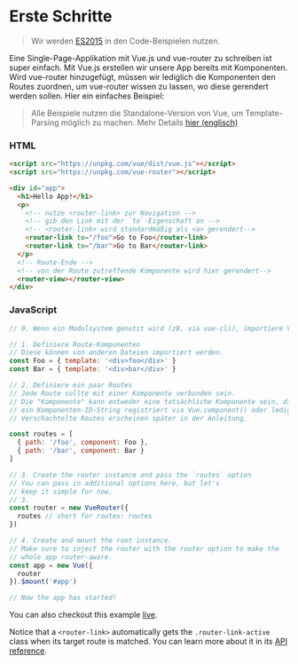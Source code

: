 # Erste Schritte

> Wir werden [ES2015](https://github.com/lukehoban/es6features) in den Code-Beispielen nutzen.

Eine Single-Page-Applikation mit Vue.js und vue-router zu schreiben ist super einfach. Mit Vue.js erstellen wir unsere App bereits mit Komponenten. Wird vue-router hinzugefügt, müssen wir lediglich die Komponenten den Routes zuordnen, um vue-router wissen zu lassen, wo diese gerendert werden sollen. Hier ein einfaches Beispiel:

> Alle Beispiele nutzen die Standalone-Version von Vue, um Template-Parsing möglich zu machen. Mehr Details [hier (englisch)](http://vuejs.org/guide/installation.html#Standalone-vs-Runtime-only-Build)

### HTML

``` html
<script src="https://unpkg.com/vue/dist/vue.js"></script>
<script src="https://unpkg.com/vue-router"></script>

<div id="app">
  <h1>Hello App!</h1>
  <p>
    <!-- nutze <router-link> zur Navigation -->
    <!-- gib den Link mit der `to`-Eigenschaft an -->
    <!-- <router-link> wird standardmäßig als <a> gerendert-->
    <router-link to="/foo">Go to Foo</router-link>
    <router-link to="/bar">Go to Bar</router-link>
  </p>
  <!-- Route-Ende -->
  <!-- von der Route zutreffende Komponente wird hier gerendert-->
  <router-view></router-view>
</div>
```

### JavaScript

``` js
// 0. Wenn ein Modulsystem genutzt wird (zB. via vue-cli), importiere Vue sowie VueRouter und rufe Vue.use(VueRouter) auf.

// 1. Definiere Route-Komponenten
// Diese können von anderen Dateien importiert werden.
const Foo = { template: '<div>foo</div>' }
const Bar = { template: '<div>bar</div>' }

// 2. Definiere ein paar Routes
// Jede Route sollte mit einer Komponente verbunden sein. 
// Die "Komponente" kann entweder eine tatsächliche Komponente sein, die via Vue.extend() erstellt wird,
// ein Komponenten-ID-String registriert via Vue.component() oder lediglich ein Optionsobjekt der Komponent.
// Verschachtelte Routes erscheinen später in der Anleitung.

const routes = [
  { path: '/foo', component: Foo },
  { path: '/bar', component: Bar }
]

// 3. Create the router instance and pass the `routes` option
// You can pass in additional options here, but let's
// keep it simple for now.
// 3. 
const router = new VueRouter({
  routes // short for routes: routes
})

// 4. Create and mount the root instance.
// Make sure to inject the router with the router option to make the
// whole app router-aware.
const app = new Vue({
  router
}).$mount('#app')

// Now the app has started!
```

You can also checkout this example [live](http://jsfiddle.net/yyx990803/xgrjzsup/).

Notice that a `<router-link>` automatically gets the `.router-link-active` class when its target route is matched. You can learn more about it in its [API reference](../api/router-link.md).
